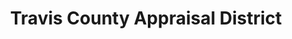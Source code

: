 ---
schema: default
title: Travis County Appraisal District
description: >-
  Since 1981 Travis Central Appraisal District has had one primary mission, to
  provide accurate appraisal of all property in Travis County at one hundred
  percent market value, equally and uniformly, in a professional, ethical,
  economical and courteous manner, working to ensure that each taxpayer pays
  only their fair share of the property tax burden.  TCAD provides exports of
  appraisal data for a charge of $55 per export.  A donor has provided us with
  two datasets, the final tax rolls of 2005, and a preliminary snapshot of 2015.
  The data, as provided by TCAD, is in this directory.  Please note that these
  datasets are intended for use with Microsoft Access.  We are looking for a
  volunteer to help convert to a more consumable format.
logo: 'http://www.traviscad.org/images/header_bg3.jpg'
github: 'https://github.com/chbrown/travis-county-appraisal-data'
email: info@open-austin.org
---